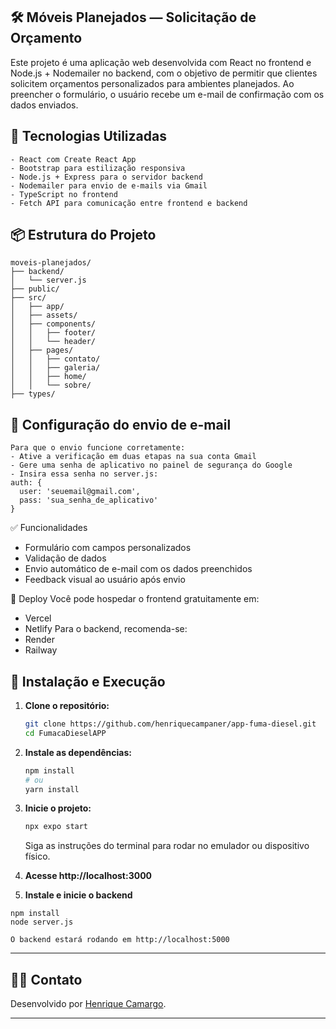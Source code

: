 ## 🛠️ Móveis Planejados — Solicitação de Orçamento
Este projeto é uma aplicação web desenvolvida com React no frontend e Node.js + Nodemailer no backend, com o objetivo de permitir que clientes solicitem orçamentos personalizados para ambientes planejados. Ao preencher o formulário, o usuário recebe um e-mail de confirmação com os dados enviados.

## 🚀 Tecnologias Utilizadas
```
- React com Create React App
- Bootstrap para estilização responsiva
- Node.js + Express para o servidor backend
- Nodemailer para envio de e-mails via Gmail
- TypeScript no frontend
- Fetch API para comunicação entre frontend e backend
```

## 📦 Estrutura do Projeto
```
moveis-planejados/
├── backend/
│   └── server.js
├── public/
├── src/
│   ├── app/
│   ├── assets/
│   ├── components/
│   │   ├── footer/
│   │   └── header/
│   ├── pages/
│   │   ├── contato/
│   │   ├── galeria/
│   │   ├── home/
│   │   └── sobre/
├── types/
```

## 📧 Configuração do envio de e-mail
```
Para que o envio funcione corretamente:
- Ative a verificação em duas etapas na sua conta Gmail
- Gere uma senha de aplicativo no painel de segurança do Google
- Insira essa senha no server.js:
auth: {
  user: 'seuemail@gmail.com',
  pass: 'sua_senha_de_aplicativo'
}
```

✅ Funcionalidades
- Formulário com campos personalizados
- Validação de dados
- Envio automático de e-mail com os dados preenchidos
- Feedback visual ao usuário após envio

📌 Deploy
Você pode hospedar o frontend gratuitamente em:
- Vercel
- Netlify
Para o backend, recomenda-se:
- Render
- Railway

## 🔧 Instalação e Execução

1. **Clone o repositório:**
    ```bash
    git clone https://github.com/henriquecampaner/app-fuma-diesel.git
    cd FumacaDieselAPP
    ```

2. **Instale as dependências:**
    ```bash
    npm install
    # ou
    yarn install
    ```

3. **Inicie o projeto:**
    ```bash
    npx expo start
    ```
    Siga as instruções do terminal para rodar no emulador ou dispositivo físico.
4. **Acesse http://localhost:3000**
5. **Instale e inicie o backend**
```cd ../backend
npm install
node server.js

O backend estará rodando em http://localhost:5000
```

---

## 🙋‍♂️ Contato

Desenvolvido por [Henrique Camargo](https://github.com/HenriqueCamarg0).

---
